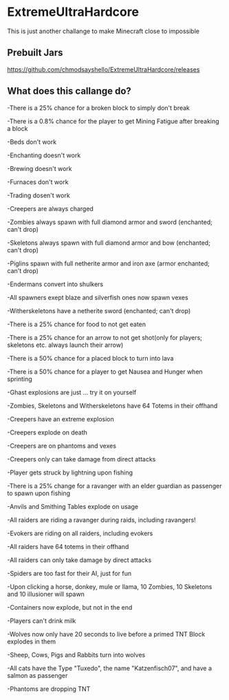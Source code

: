 # ExtremeUltraHardcore
This is just another challange to make Minecraft close to impossible

Prebuilt Jars
--
https://github.com/chmodsayshello/ExtremeUltraHardcore/releases

What does this callange do?
--

-There is a 25% chance for a broken block to simply don't break

-There is a 0.8% chance for the player to get Mining Fatigue after breaking a block

-Beds don't work

-Enchanting doesn't work

-Brewing doesn't work

-Furnaces don't work

-Trading dosen't work

-Creepers are always charged

-Zombies always spawn with full diamond armor and sword (enchanted; can't drop)

-Skeletons always spawn with full diamond armor and bow (enchanted; can't drop)

-Piglins spawn with full netherite armor and iron axe (armor enchanted; can't drop)

-Endermans convert into shulkers

-All spawners exept blaze and silverfish ones now spawn vexes

-Witherskeletons have a netherite sword (enchanted; can't drop)

-There is a 25% chance for food to not get eaten

-There is a 25% chance for an arrow to not get shot(only for players; skeletons etc. always launch their arrow)

-There is a 50% chance for a placed block to turn into lava

-There is a 50% chance for a player to get Nausea and Hunger when sprinting

-Ghast explosions are just ... try it on yourself

-Zombies, Skeletons and Witherskeletons have 64 Totems in their offhand

-Creepers have an extreme explosion

-Creepers explode on death

-Creepers are on phantoms and vexes

-Creepers only can take damage from direct attacks

-Player gets struck by lightning upon fishing

-There is a 25% change for a ravanger with an elder guardian as passenger to spawn upon fishing

-Anvils and Smithing Tables explode on usage

-All raiders are riding a ravanger during raids, including ravangers!

-Evokers are riding on all raiders, including evokers

-All raiders have 64 totems in their offhand

-All raiders can only take damage by direct attacks

-Spiders are too fast for their AI, just for fun

-Upon clicking a horse, donkey, mule or llama, 10 Zombies, 10 Skeletons and 10 illusioner will spawn

-Containers now explode, but not in the end

-Players can't drink milk

-Wolves now only have 20 seconds to live before a primed TNT Block explodes in them

-Sheep, Cows, Pigs and Rabbits turn into wolves

-All cats have the Type "Tuxedo", the name "Katzenfisch07", and have a salmon as passenger

-Phantoms are dropping TNT